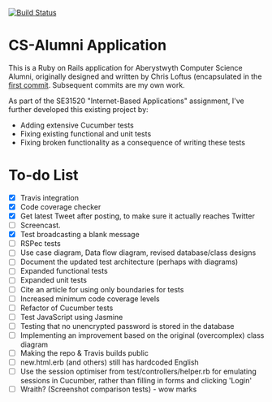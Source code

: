 [![Build Status](https://magnum.travis-ci.com/ChrisBAshton/se315-csa.svg?token=HSfkP4Tffj4JT2ugyno9&branch=master)](https://magnum.travis-ci.com/ChrisBAshton/se315-csa)

# CS-Alumni Application

This is a Ruby on Rails application for Aberystwyth Computer Science Alumni, originally designed and written by Chris Loftus (encapsulated in the [first commit](https://github.com/ChrisBAshton/se315-csa/commit/d8663a96d59351f3598384069411a26e9fdcf864). Subsequent commits are my own work.

As part of the SE31520 "Internet-Based Applications" assignment, I've further developed this existing project by:

* Adding extensive Cucumber tests
* Fixing existing functional and unit tests
* Fixing broken functionality as a consequence of writing these tests

# To-do List

- [x] Travis integration
- [x] Code coverage checker
- [x] Get latest Tweet after posting, to make sure it actually reaches Twitter
- [ ] Screencast.
- [x] Test broadcasting a blank message
- [ ] RSPec tests
- [ ] Use case diagram, Data flow diagram, revised database/class designs
- [ ] Document the updated test architecture (perhaps with diagrams)
- [ ] Expanded functional tests
- [ ] Expanded unit tests
- [ ] Cite an article for using only boundaries for tests
- [ ] Increased minimum code coverage levels
- [ ] Refactor of Cucumber tests
- [ ] Test JavaScript using Jasmine
- [ ] Testing that no unencrypted password is stored in the database
- [ ] Implementing an improvement based on the original (overcomplex) class diagram
- [ ] Making the repo & Travis builds public
- [ ] new.html.erb (and others) still has hardcoded English
- [ ] Use the session optimiser from test/controllers/helper.rb for emulating sessions in Cucumber, rather than filling in forms and clicking 'Login'
- [ ] Wraith? (Screenshot comparison tests) - wow marks